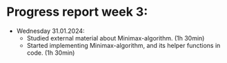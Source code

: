 # Progress report week 3:

- Wednesday 31.01.2024:
  - Studied external material about Minimax-algorithm. (1h 30min)
  - Started implementing Minimax-algorithm, and its helper functions in code. (1h 30min)
